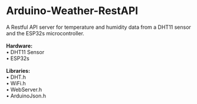 # Arduino-Weather-RestAPI

A Restful API server for temperature and humidity data from a DHT11 sensor and the ESP32s microcontroller.
<br><br>
<b>Hardware:</b><br>
• DHT11 Sensor<br>
• ESP32s<br>
<br>
<b>Libraries:</b><br>
• DHT.h<br>
• WiFi.h<br>
• WebServer.h<br>
• ArduinoJson.h<br>

